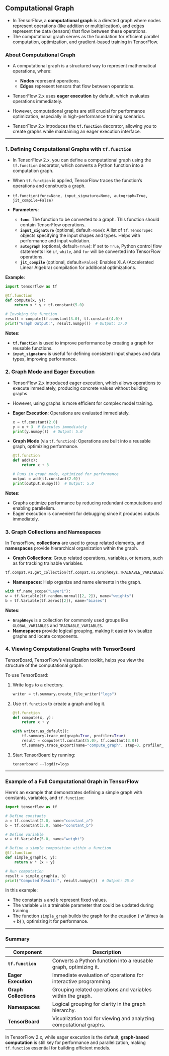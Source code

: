 ## Computational Graph

- In TensorFlow, a **computational graph** is a directed graph where nodes represent operations (like addition or multiplication), and edges represent the data (tensors) that flow between these operations. 
- The computational graph serves as the foundation for efficient parallel computation, optimization, and gradient-based training in TensorFlow.

### **About Computational Graph**

- A computational graph is a structured way to represent mathematical operations, where:
    - **Nodes** represent operations.
    - **Edges** represent tensors that flow between operations.
  
- TensorFlow 2.x uses **eager execution** by default, which evaluates operations immediately. 
- However, computational graphs are still crucial for performance optimization, especially in high-performance training scenarios. 
- TensorFlow 2.x introduces the **`tf.function`** decorator, allowing you to create graphs while maintaining an eager execution interface.

---

### 1. **Defining Computational Graphs with `tf.function`**

- In TensorFlow 2.x, you can define a computational graph using the `tf.function` decorator, which converts a Python function into a computation graph. 
- When `tf.function` is applied, TensorFlow traces the function’s operations and constructs a graph.

- `tf.function(func=None, input_signature=None, autograph=True, jit_compile=False)`

- **Parameters**:
  - **`func`**: The function to be converted to a graph. This function should contain TensorFlow operations.
  - **`input_signature`** (optional, default=`None`): A list of `tf.TensorSpec` objects specifying the input shapes and types. Helps with performance and input validation.
  - **`autograph`** (optional, default=`True`): If set to `True`, Python control flow statements like `if`, `while`, and `for` will be converted into TensorFlow operations.
  - **`jit_compile`** (optional, default=`False`): Enables XLA (Accelerated Linear Algebra) compilation for additional optimizations.

**Example**:
```python
import tensorflow as tf

@tf.function
def compute(x, y):
    return x * y + tf.constant(5.0)

# Invoking the function
result = compute(tf.constant(3.0), tf.constant(4.0))
print("Graph Output:", result.numpy())  # Output: 17.0
```

**Notes**:
- **`tf.function`** is used to improve performance by creating a graph for reusable functions.
- **`input_signature`** is useful for defining consistent input shapes and data types, improving performance.


### 2. **Graph Mode and Eager Execution**

- TensorFlow 2.x introduced eager execution, which allows operations to execute immediately, producing concrete values without building graphs. 
- However, using graphs is more efficient for complex model training.

- **Eager Execution**: Operations are evaluated immediately.
  
    ```python
    x = tf.constant(2.0)
    y = x + 3  # Executes immediately
    print(y.numpy())  # Output: 5.0
    ```

- **Graph Mode** (via `tf.function`): Operations are built into a reusable graph, optimizing performance.
    ```python
    @tf.function
    def add(x):
        return x + 3

    # Runs in graph mode, optimized for performance
    output = add(tf.constant(2.0))
    print(output.numpy())  # Output: 5.0
    ```

**Notes**:
- Graphs optimize performance by reducing redundant computations and enabling parallelism.
- Eager execution is convenient for debugging since it produces outputs immediately.

### 3. **Graph Collections and Namespaces**

In TensorFlow, **collections** are used to group related elements, and **namespaces** provide hierarchical organization within the graph.

- **Graph Collections**: Group related operations, variables, or tensors, such as for tracking trainable variables.
```python
tf.compat.v1.get_collection(tf.compat.v1.GraphKeys.TRAINABLE_VARIABLES)
```

- **Namespaces**: Help organize and name elements in the graph.
```python
with tf.name_scope("Layer1"):
w = tf.Variable(tf.random.normal([2, 2]), name="weights")
b = tf.Variable(tf.zeros([2]), name="biases")
```

**Notes**:
- **`GraphKeys`** is a collection for commonly used groups like `GLOBAL_VARIABLES` and `TRAINABLE_VARIABLES`.
- **Namespaces** provide logical grouping, making it easier to visualize graphs and locate components.

### 4. **Viewing Computational Graphs with TensorBoard**

TensorBoard, TensorFlow’s visualization toolkit, helps you view the structure of the computational graph.

To use TensorBoard:
1. Write logs to a directory.
   ```python
   writer = tf.summary.create_file_writer("logs")
   ```
2. Use `tf.function` to create a graph and log it.
   ```python
   @tf.function
   def compute(x, y):
       return x + y

   with writer.as_default():
       tf.summary.trace_on(graph=True, profiler=True)
       result = compute(tf.constant(5.0), tf.constant(3.0))
       tf.summary.trace_export(name="compute_graph", step=0, profiler_outdir="logs")
   ```

3. Start TensorBoard by running:
   ```
   tensorboard --logdir=logs
   ```

---

### Example of a Full Computational Graph in TensorFlow

Here’s an example that demonstrates defining a simple graph with constants, variables, and `tf.function`:

```python
import tensorflow as tf

# Define constants
a = tf.constant(2.0, name="constant_a")
b = tf.constant(3.0, name="constant_b")

# Define variable
w = tf.Variable(5.0, name="weight")

# Define a simple computation within a function
@tf.function
def simple_graph(x, y):
    return w * (x + y)

# Run computation
result = simple_graph(a, b)
print("Computed Result:", result.numpy())  # Output: 25.0
```

In this example:
- The constants `a` and `b` represent fixed values.
- The variable `w` is a trainable parameter that could be updated during training.
- The function `simple_graph` builds the graph for the equation \( w \times (a + b) \), optimizing it for performance.

---

### Summary

| Component                  | Description                                                      |
|----------------------------|------------------------------------------------------------------|
| **`tf.function`**          | Converts a Python function into a reusable graph, optimizing it.|
| **Eager Execution**        | Immediate evaluation of operations for interactive programming. |
| **Graph Collections**      | Grouping related operations and variables within the graph.     |
| **Namespaces**             | Logical grouping for clarity in the graph hierarchy.            |
| **TensorBoard**            | Visualization tool for viewing and analyzing computational graphs.|

In TensorFlow 2.x, while eager execution is the default, **graph-based computation** is still key for performance and parallelization, making `tf.function` essential for building efficient models.
